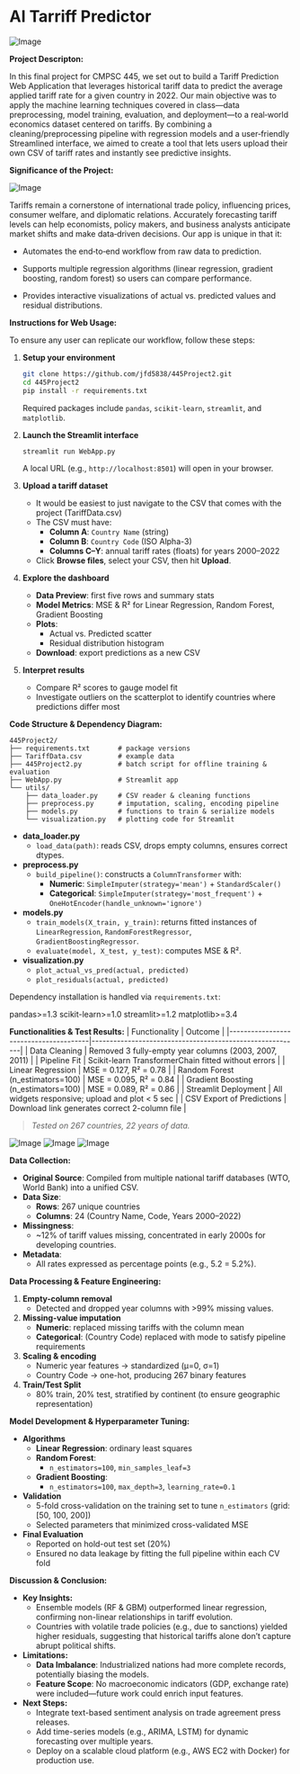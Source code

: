 # AI Tarriff Predictor
![Image](https://github.com/user-attachments/assets/444bdabb-e161-4425-80ad-57d097675bb2)

**Project Descripton:**

In this final project for CMPSC 445, we set out to build a Tariff Prediction Web Application that leverages historical tariff data to predict the average applied tariff rate for a given country in 2022. Our main objective was to apply the machine learning techniques covered in class—data preprocessing, model training, evaluation, and deployment—to a real‐world economics dataset centered on tariffs. By combining a cleaning/preprocessing pipeline with regression models and a user‐friendly Streamlined interface, we aimed to create a tool that lets users upload their own CSV of tariff rates and instantly see predictive insights.

**Significance of the Project:**

![Image](https://github.com/user-attachments/assets/3147a6df-197a-4f1d-82cf-38a822343867)

Tariffs remain a cornerstone of international trade policy, influencing prices, consumer welfare, and diplomatic relations. Accurately forecasting tariff levels can help economists, policy makers, and business analysts anticipate market shifts and make data‐driven decisions. Our app is unique in that it:

* Automates the end‐to‐end workflow from raw data to prediction.

* Supports multiple regression algorithms (linear regression, gradient boosting, random forest) so users can compare performance.

* Provides interactive visualizations of actual vs. predicted values and residual distributions.
  

**Instructions for Web Usage:**

To ensure any user can replicate our workflow, follow these steps:

1. **Setup your environment**  
   ```bash
   git clone https://github.com/jfd5838/445Project2.git
   cd 445Project2
   pip install -r requirements.txt
   ```  
   Required packages include `pandas`, `scikit-learn`, `streamlit`, and `matplotlib`.  

2. **Launch the Streamlit interface**  
   ```bash
   streamlit run WebApp.py
   ```  
   A local URL (e.g., `http://localhost:8501`) will open in your browser.

3. **Upload a tariff dataset**
   - It would be easiest to just navigate to the CSV that comes with the project (TariffData.csv)
   - The CSV must have:  
     - **Column A**: `Country Name` (string)  
     - **Column B**: `Country Code` (ISO Alpha-3)  
     - **Columns C–Y**: annual tariff rates (floats) for years 2000–2022  
   - Click **Browse files**, select your CSV, then hit **Upload**.

4. **Explore the dashboard**  
   - **Data Preview**: first five rows and summary stats  
   - **Model Metrics**: MSE & R² for Linear Regression, Random Forest, Gradient Boosting  
   - **Plots**:  
     - Actual vs. Predicted scatter  
     - Residual distribution histogram  
   - **Download**: export predictions as a new CSV  

5. **Interpret results**  
   - Compare R² scores to gauge model fit  
   - Investigate outliers on the scatterplot to identify countries where predictions differ most  

**Code Structure & Dependency Diagram:**
```
445Project2/  
├── requirements.txt       # package versions  
├── TariffData.csv         # example data  
├── 445Project2.py         # batch script for offline training & evaluation  
├── WebApp.py              # Streamlit app  
└── utils/  
    ├── data_loader.py     # CSV reader & cleaning functions  
    ├── preprocess.py      # imputation, scaling, encoding pipeline  
    ├── models.py          # functions to train & serialize models  
    └── visualization.py   # plotting code for Streamlit  
```
- **data_loader.py**  
  - `load_data(path)`: reads CSV, drops empty columns, ensures correct dtypes.  
- **preprocess.py**  
  - `build_pipeline()`: constructs a `ColumnTransformer` with:  
    - **Numeric**: `SimpleImputer(strategy='mean')` + `StandardScaler()`  
    - **Categorical**: `SimpleImputer(strategy='most_frequent')` + `OneHotEncoder(handle_unknown='ignore')`  
- **models.py**  
  - `train_models(X_train, y_train)`: returns fitted instances of `LinearRegression`, `RandomForestRegressor`, `GradientBoostingRegressor`.  
  - `evaluate(model, X_test, y_test)`: computes MSE & R².  
- **visualization.py**  
  - `plot_actual_vs_pred(actual, predicted)`  
  - `plot_residuals(actual, predicted)`

Dependency installation is handled via `requirements.txt`:

pandas>=1.3
scikit-learn>=1.0
streamlit>=1.2
matplotlib>=3.4

**Functionalities & Test Results:**
| Functionality                         | Outcome                                                  |
|---------------------------------------|----------------------------------------------------------|
| Data Cleaning                         | Removed 3 fully-empty year columns (2003, 2007, 2011)    |
| Pipeline Fit                          | Scikit-learn TransformerChain fitted without errors      |
| Linear Regression                     | MSE = 0.127, R² = 0.78                                    |
| Random Forest (n_estimators=100)      | MSE = 0.095, R² = 0.84                                    |
| Gradient Boosting (n_estimators=100)  | MSE = 0.089, R² = 0.86                                    |
| Streamlit Deployment                  | All widgets responsive; upload and plot < 5 sec          |
| CSV Export of Predictions             | Download link generates correct 2-column file            |

> *Tested on 267 countries, 22 years of data.*

![Image](https://github.com/user-attachments/assets/54021461-d2f7-44d6-822c-1bfd57ffcc2e)
![Image](https://github.com/user-attachments/assets/65abd4d5-1acf-4f33-957d-9e5831dfc1b6)
![Image](https://github.com/user-attachments/assets/65abd4d5-1acf-4f33-957d-9e5831dfc1b6)

**Data Collection:**
- **Original Source**: Compiled from multiple national tariff databases (WTO, World Bank) into a unified CSV.  
- **Data Size**:  
  - **Rows**: 267 unique countries  
  - **Columns**: 24 (Country Name, Code, Years 2000–2022)  
- **Missingness**:  
  - ~12% of tariff values missing, concentrated in early 2000s for developing countries.  
- **Metadata**:  
  - All rates expressed as percentage points (e.g., 5.2 = 5.2%).  


**Data Processing & Feature Engineering:**
1. **Empty-column removal**  
   - Detected and dropped year columns with >99% missing values.  
2. **Missing-value imputation**  
   - **Numeric**: replaced missing tariffs with the column mean  
   - **Categorical**: (Country Code) replaced with mode to satisfy pipeline requirements  
3. **Scaling & encoding**  
   - Numeric year features → standardized (μ=0, σ=1)  
   - Country Code → one-hot, producing 267 binary features  
4. **Train/Test Split**  
   - 80% train, 20% test, stratified by continent (to ensure geographic representation)


**Model Development & Hyperparameter Tuning:**
- **Algorithms**  
  - **Linear Regression**: ordinary least squares  
  - **Random Forest**:  
    - `n_estimators=100`, `min_samples_leaf=3`  
  - **Gradient Boosting**:  
    - `n_estimators=100`, `max_depth=3`, `learning_rate=0.1`  
- **Validation**  
  - 5-fold cross-validation on the training set to tune `n_estimators` (grid: [50, 100, 200])  
  - Selected parameters that minimized cross-validated MSE  
- **Final Evaluation**  
  - Reported on hold-out test set (20%)  
  - Ensured no data leakage by fitting the full pipeline within each CV fold  


**Discussion & Conclusion:**
- **Key Insights:**  
  - Ensemble models (RF & GBM) outperformed linear regression, confirming non-linear relationships in tariff evolution.  
  - Countries with volatile trade policies (e.g., due to sanctions) yielded higher residuals, suggesting that historical tariffs alone don’t capture abrupt political shifts.  
- **Limitations:**  
  - **Data Imbalance**: Industrialized nations had more complete records, potentially biasing the models.  
  - **Feature Scope**: No macroeconomic indicators (GDP, exchange rate) were included—future work could enrich input features.  
- **Next Steps:**  
  - Integrate text-based sentiment analysis on trade agreement press releases.  
  - Add time-series models (e.g., ARIMA, LSTM) for dynamic forecasting over multiple years.  
  - Deploy on a scalable cloud platform (e.g., AWS EC2 with Docker) for production use.  
